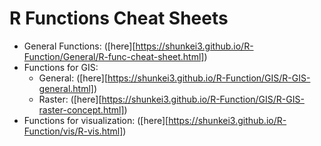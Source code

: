 # R Functions Cheat Sheets

+ General Functions: ([here][https://shunkei3.github.io/R-Function/General/R-func-cheat-sheet.html])
+ Functions for GIS: 
    * General: ([here][https://shunkei3.github.io/R-Function/GIS/R-GIS-general.html])
    * Raster: ([here][https://shunkei3.github.io/R-Function/GIS/R-GIS-raster-concept.html])
+ Functions for visualization: ([here][https://shunkei3.github.io/R-Function/vis/R-vis.html])
